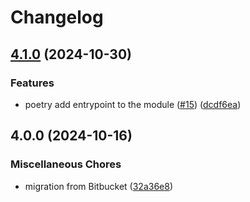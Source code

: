 # Changelog

## [4.1.0](https://github.com/SchweizerischeBundesbahnen/python-requirements-inspector/compare/4.0.0...4.1.0) (2024-10-30)


### Features

* poetry add entrypoint to the module ([#15](https://github.com/SchweizerischeBundesbahnen/python-requirements-inspector/issues/15)) ([dcdf6ea](https://github.com/SchweizerischeBundesbahnen/python-requirements-inspector/commit/dcdf6ea781c778ebd3bedd7ef675b30c09c7f8a7))

## 4.0.0 (2024-10-16)


### Miscellaneous Chores

* migration from Bitbucket ([32a36e8](https://github.com/SchweizerischeBundesbahnen/python-requirements-inspector/commit/32a36e882fcbbc1f2c274f494b3c57372b9ac534))
